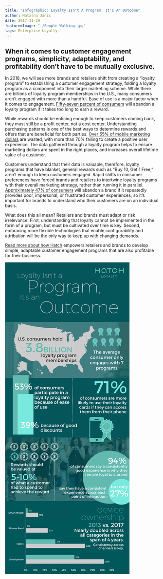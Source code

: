 ```yaml
---
title: "Infographic: Loyalty Isn't A Program, It's An Outcome"
author: Natasha Janic
date: 2017-11-29
featuredImage: "./People-Walking.jpg"
tags: Enterprise Loyalty
---
```


## When it comes to customer engagement programs, simplicity, adaptability, and profitability don’t have to be mutually exclusive.

In 2018, we will see more brands and retailers shift from creating a “loyalty program” to establishing a customer engagement strategy, folding a loyalty program as a component into their larger marketing scheme. While there are billions of loyalty program memberships in the U.S., many consumers aren’t engaged with more than a handful. Ease of use is a major factor when it comes to engagement. [Fifty-seven percent of consumers](http://www.businesswire.com/news/home/20170629005694/en/U.S.-Customer-Loyalty-Program-Memberships-Reach-Double/?feedref=JjAwJuNHiystnCoBq_hl-fLcmYSZsqlD_XPbplM8Ta6D8R-QU5o2AvY8bhI9uvWSD8DYIYv4TIC1g1u0AKcacnnViVjtb72bOP4-4nHK5iej_DoWrIhfD31cAxcB60aE) will abandon a loyalty program if it takes too long to earn a reward.

While rewards should be enticing enough to keep customers coming back, they must still be a profit center, not a cost center. Understanding purchasing patterns is one of the best ways to determine rewards and offers that are beneficial for both parties. [Over 55% of mobile marketing dollars](https://marketingland.com/study-55-percent-mobile-dollars-wasted-201408) are wasted, with more than 70% failing to create a positive user experience. The data gathered through a loyalty program helps to ensure marketing dollars are spent in the right places, and increases overall lifetime value of a customer.

Customers understand that their data is valuable, therefore, loyalty programs that have blanket, general rewards such as “Buy 10, Get 1 Free,” aren’t enough to keep customers engaged. Rapid shifts in consumer preferences have forced brands and retailers to intertwine loyalty programs with their overall marketing strategy, rather than running it in parallel. [Approximately 47% of consumers](https://cmocouncil.org/authority-leadership/reports/329) will abandon a brand if it repeatedly provides poor, impersonal, or frustrated customer experiences, so it’s important for brands to understand who their customers are on an individual basis.

What does this all mean? Retailers and brands must adapt or risk irrelevance. First, understanding that loyalty cannot be implemented in the form of a program, but must be cultivated over time is key. Second, embracing more flexible technologies that enable configurability and attribution will be the only way to keep up with changing demands.

[Read more about how Hatch](https://www.hatchloyalty.com/) empowers retailers and brands to develop simple, adaptable customer engagement programs that are also profitable for their business.

![loyalty-program-outcome-infographic](./Loyalty-Isnt-A-Program-Infographic.png)
